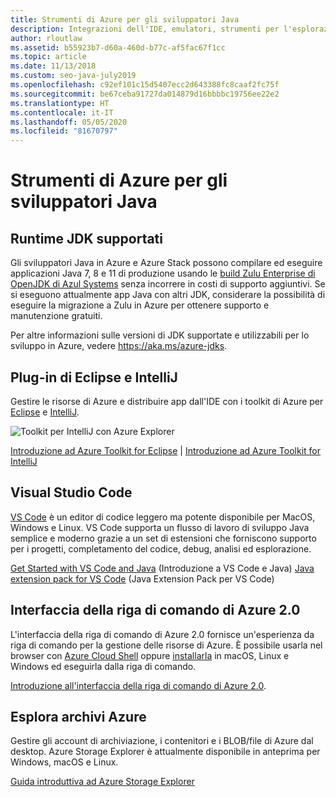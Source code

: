 ```yaml
---
title: Strumenti di Azure per gli sviluppatori Java
description: Integrazioni dell'IDE, emulatori, strumenti per l'esplorazione delle risorse e interfacce della riga di comando per gli sviluppatori Java in Azure.
author: rloutlaw
ms.assetid: b55923b7-d60a-460d-b77c-af5fac67f1cc
ms.topic: article
ms.date: 11/13/2018
ms.custom: seo-java-july2019
ms.openlocfilehash: c92ef101c15d5407ecc2d643388fc8caaf2fc75f
ms.sourcegitcommit: be67ceba91727da014879d16bbbbc19756ee22e2
ms.translationtype: HT
ms.contentlocale: it-IT
ms.lasthandoff: 05/05/2020
ms.locfileid: "81670797"
---
```

# <a name="azure-tools-for-java-developers"></a>Strumenti di Azure per gli sviluppatori Java

## <a name="supported-jdk-runtimes"></a>Runtime JDK supportati

Gli sviluppatori Java in Azure e Azure Stack possono compilare ed eseguire applicazioni Java 7, 8 e 11 di produzione usando le [build Zulu Enterprise di OpenJDK di Azul Systems](https://www.azul.com/downloads/azure-only/zulu/) senza incorrere in costi di supporto aggiuntivi. Se si eseguono attualmente app Java con altri JDK, considerare la possibilità di eseguire la migrazione a Zulu in Azure per ottenere supporto e manutenzione gratuiti.

Per altre informazioni sulle versioni di JDK supportate e utilizzabili per lo sviluppo in Azure, vedere <https://aka.ms/azure-jdks>.

## <a name="eclipse-and-intellij-plugins"></a>Plug-in di Eclipse e IntelliJ

Gestire le risorse di Azure e distribuire app dall'IDE con i toolkit di Azure per [Eclipse](/azure/developer/java/toolkit-for-eclipse) e [IntelliJ](/azure/developer/java/toolkit-for-intellij).

![Toolkit per IntelliJ con Azure Explorer](media/intelliJ-azure-explorer.png)

[Introduzione ad Azure Toolkit for Eclipse](/azure/app-service-web/app-service-web-eclipse-create-hello-world-web-app) | [Introduzione ad Azure Toolkit for IntelliJ](/azure/app-service-web/app-service-web-intellij-create-hello-world-web-app)

## <a name="visual-studio-code"></a>Visual Studio Code

[VS Code](https://code.visualstudio.com/) è un editor di codice leggero ma potente disponibile per MacOS, Windows e Linux. VS Code supporta un flusso di lavoro di sviluppo Java semplice e moderno grazie a un set di estensioni che forniscono supporto per i progetti, completamento del codice, debug, analisi ed esplorazione.

[Get Started with VS Code and Java](https://code.visualstudio.com/docs/java) (Introduzione a VS Code e Java)
[Java extension pack for VS Code](https://code.visualstudio.com/docs/java/extensions) (Java Extension Pack per VS Code)

## <a name="azure-cli-20"></a>Interfaccia della riga di comando di Azure 2.0

L'interfaccia della riga di comando di Azure 2.0 fornisce un'esperienza da riga di comando per la gestione delle risorse di Azure. È possibile usarla nel browser con [Azure Cloud Shell](/azure/cloud-shell/overview) oppure [installarla](/cli/azure/install-azure-cli) in macOS, Linux e Windows ed eseguirla dalla riga di comando.

[Introduzione all'interfaccia della riga di comando di Azure 2.0](/cli/azure/get-started-with-azure-cli).

## <a name="azure-storage-explorer"></a>Esplora archivi Azure

Gestire gli account di archiviazione, i contenitori e i BLOB/file di Azure dal desktop. Azure Storage Explorer è attualmente disponibile in anteprima per Windows, macOS e Linux.

[Guida introduttiva ad Azure Storage Explorer](/azure/vs-azure-tools-storage-manage-with-storage-explorer)
